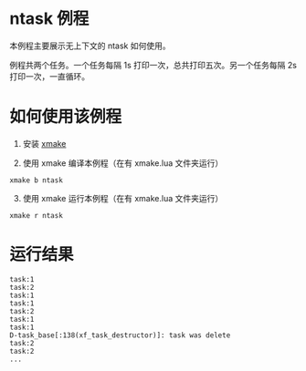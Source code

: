 # ntask 例程

本例程主要展示无上下文的 ntask 如何使用。

例程共两个任务。一个任务每隔 1s 打印一次，总共打印五次。另一个任务每隔 2s 打印一次，一直循环。

# 如何使用该例程

1. 安装 [xmake](https://xmake.io/)

2. 使用 xmake 编译本例程（在有 xmake.lua 文件夹运行）

```shell
xmake b ntask
```
3. 使用 xmake 运行本例程（在有 xmake.lua 文件夹运行）

```shell
xmake r ntask
```

# 运行结果

```shell
task:1
task:2
task:1
task:1
task:2
task:1
task:1
D-task_base[:138(xf_task_destructor)]: task was delete
task:2
task:2
...
```
